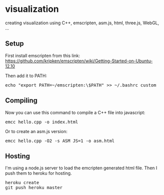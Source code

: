 visualization
=============

creating visualization using C++, emscripten, asm.js, html, three.js, WebGL, ...

Setup
-----

First install emscripten from this link: https://github.com/kripken/emscripten/wiki/Getting-Started-on-Ubuntu-12.10

Then add it to PATH:

<pre>echo "export PATH=~/emscripten:\$PATH" >> ~/.bashrc_custom</pre>

Compiling
---------

Now you can use this command to compile a C++ file into javascript:

<pre>emcc hello.cpp -o index.html</pre>

Or to create an asm.js version:

<pre>emcc hello.cpp -O2 -s ASM_JS=1 -o asm.html</pre>

Hosting
-------

I'm using a node.js server to load the emcripten generated html file. Then I push them to heroku for hosting.

<pre>heroku create
git push heroku master</pre>
